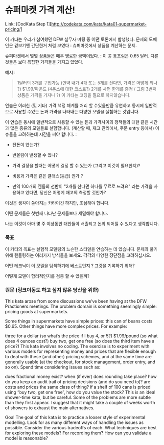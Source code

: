 # 슈퍼마켓 가격 계산! 

Link: [CodKata Step 1][http://codekata.com/kata/kata01-supermarket-pricing/]

이 카타는 우리가 참여했던 DFW 실무자 미팅 중 어떤 토론에서 발생했다.
문제의 도메인은 겉보기엔 간단한거 처럼 보였다 : 슈퍼마켓에서 상품을 계산하는 문제.

슈퍼마켓에서 몇몇 상품들은 매우 명료한 금액이었다. : 이 콩 통조림은 0.65 달러. 다른 것들은 보다 복잡한 가격들을 가지고 있었다.

예시 :
> 1달러의 3개를 구입가능 (만약 내가 4개 또는 5개를 산다면, 가격은 어떻게 되나 ?)
> $1.99/파운드 (4온스에 대한 코스트?)
> 2개를 사면 한개를 증정 ( 그럼 3번째 상품은 가격을 가지나 ?)
> 이 카타는 코딩을 필요로 하지않습니다.

연습은 이러한 (및 기타) 가격 책정 체계를 처리 할 수있을만큼 유연하고 동시에 일반적으로 사용할 수있는 돈과 가격을 나타내는 다양한 모델을 실험하는 것입니다.

이 연습은 동시에 일반적으로 사용할 수 있는 돈과 가격사이의 정책들의 대한 같은 시간과 많은 종류의 모델들로 실험합니다.
(계산할 때, 재고 관리에서, 주문 entry 등에서)
이슈들을 고려하는데 시간을 써야 합니다. :

* 잔돈이 있는가?

* 반올림이 발생할 수 있나?

* 가격 결정을 할때는 어떻게 결정 할 수 있는가 (그리고 이것이 필요한지)?

* 비용과 가격은 같은 클래스(등급) 인가 ?

* 만약 100개의 캔들의 선반이 "2개를 산다면 하나를 무료로 드려요" 라는 가격을 사용하고 있다면, 당신은 어떻게 재고의 측정할 것인가?

이것은 생각이 쏟아지는 카타이긴 하지만, 조심해야 합니다.

어떤 문제들은 첫번째 나타난 문제들보다 세밀해야 합니다.

나는 이것이 아마 몇 주 이상동안 대안들이 배출되고 논의 되어질 수 있다고 생각합니다.

### 목표
이 카타의 목표는 실험적 모델링의 느슨한 스타일을 연습하는 데 있습니다.
문제의 풀기 위해 핸들링하는 여러가지 방식들을 보세요.
각각의 다양한 장단점을 고려하십시오.

어떤 테크닉이 이 모델을 탐색하기에 베스트인지 ? 그것을 기록하기 위해?

어떻게 모델이 합리적인지를 검증 할 수 있을까?


### 원문 (링크이동도 하고 싶지 않은 당신을 위한)
This kata arose from some discussions we’ve been having at the DFW Practioners meetings. The problem domain is something seemingly simple: pricing goods at supermarkets.

Some things in supermarkets have simple prices: this can of beans costs $0.65. Other things have more complex prices. For example:

three for a dollar (so what’s the price if I buy 4, or 5?)
$1.99/pound (so what does 4 ounces cost?)
buy two, get one free (so does the third item have a price?)
This kata involves no coding. The exercise is to experiment with various models for representing money and prices that are flexible enough to deal with these (and other) pricing schemes, and at the same time are generally usable (at the checkout, for stock management, order entry, and so on). Spend time considering issues such as:

does fractional money exist?
when (if ever) does rounding take place?
how do you keep an audit trail of pricing decisions (and do you need to)?
are costs and prices the same class of thing?
if a shelf of 100 cans is priced using “buy two, get one free”, how do you value the stock?
This is an ideal shower-time kata, but be careful. Some of the problems are more subtle than they first appear. I suggest that it might take a couple of weeks worth of showers to exhaust the main alternatives.

Goal
The goal of this kata is to practice a looser style of experimental modelling. Look for as many different ways of handling the issues as possible. Consider the various tradeoffs of each. What techniques are best for exploring these models? For recording them? How can you validate a model is reasonable?

